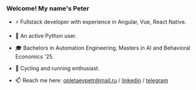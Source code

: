 
### Welcome! My name's Peter

- ⚡ Fullstack developer with experience in Angular, Vue, React Native.

- 🐍 An active Python user.

- 🎓 Bachelors in Automation Engineering, Masters in AI and Behavioral Economics '25.

- 🚴 Cycling and running enthusiast.

- 📫 Reach me here: [opletaevpetr@mail.ru](mailto:opletaevpetr@mail.ru)  / [linkedin](https://linkedin.com/in/peter-opletaev-38386b252/) / [telegram](https://t.me/psbtok)
